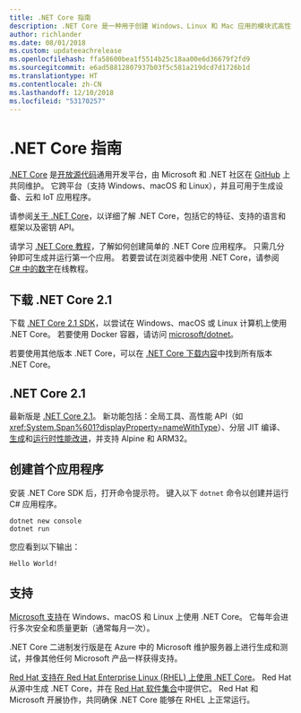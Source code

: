 ```yaml
---
title: .NET Core 指南
description: .NET Core 是一种用于创建 Windows、Linux 和 Mac 应用的模块式高性能的 .NET 实现。 了解 .NET Core 以开始使用。
author: richlander
ms.date: 08/01/2018
ms.custom: updateeachrelease
ms.openlocfilehash: ffa58600bea1f5514b25c18aa00e6d36679f2fd9
ms.sourcegitcommit: e6ad58812807937b03f5c581a219dcd7d1726b1d
ms.translationtype: HT
ms.contentlocale: zh-CN
ms.lasthandoff: 12/10/2018
ms.locfileid: "53170257"
---
```

# <a name="net-core-guide"></a>.NET Core 指南

[.NET Core](about.md) 是[开放源代码](https://github.com/dotnet/coreclr/blob/master/LICENSE.TXT)通用开发平台，由 Microsoft 和 .NET 社区在 [GitHub](https://github.com/dotnet/core) 上共同维护。 它跨平台（支持 Windows、macOS 和 Linux），并且可用于生成设备、云和 IoT 应用程序。

请参阅[关于 .NET Core](about.md)，以详细了解 .NET Core，包括它的特征、支持的语言和框架以及密钥 API。

请学习 [.NET Core 教程](tutorials/index.md)，了解如何创建简单的 .NET Core 应用程序。 只需几分钟即可生成并运行第一个应用。 若要尝试在浏览器中使用 .NET Core，请参阅 [C# 中的数字](../csharp/tutorials/intro-to-csharp/numbers-in-csharp.yml)在线教程。

## <a name="download-net-core-21"></a>下载 .NET Core 2.1

下载 [.NET Core 2.1 SDK](https://www.microsoft.com/net/download)，以尝试在 Windows、macOS 或 Linux 计算机上使用 .NET Core。 若要使用 Docker 容器，请访问 [microsoft/dotnet](https://hub.docker.com/r/microsoft/dotnet/)。

若要使用其他版本 .NET Core，可以在 [.NET Core 下载内容](https://www.microsoft.com/net/download/archives)中找到所有版本 .NET Core。

## <a name="net-core-21"></a>.NET Core 2.1

最新版是 [.NET Core 2.1](whats-new/dotnet-core-2-1.md)。 新功能包括：全局工具、高性能 API（如 <xref:System.Span%601?displayProperty=nameWithType>）、分层 JIT 编译、[生成](https://blogs.msdn.microsoft.com/dotnet/2018/05/30/announcing-net-core-2-1/)和[运行时性能改进](https://blogs.msdn.microsoft.com/dotnet/2018/04/18/performance-improvements-in-net-core-2-1/)，并支持 Alpine 和 ARM32。

## <a name="create-your-first-application"></a>创建首个应用程序

安装 .NET Core SDK 后，打开命令提示符。 键入以下 `dotnet` 命令以创建并运行 C# 应用程序。

```console
dotnet new console
dotnet run
```

您应看到以下输出：

```console
Hello World!
```

## <a name="support"></a>支持

[Microsoft 支持](https://www.microsoft.com/net/support/policy)在 Windows、macOS 和 Linux 上使用 .NET Core。 它每年会进行多次安全和质量更新（通常每月一次）。

.NET Core 二进制发行版是在 Azure 中的 Microsoft 维护服务器上进行生成和测试，并像其他任何 Microsoft 产品一样获得支持。

[Red Hat 支持在 Red Hat Enterprise Linux (RHEL) 上使用 .NET Core](http://redhatloves.net/)。 Red Hat 从源中生成 .NET Core，并在 [Red Hat 软件集合](https://developers.redhat.com/products/softwarecollections/overview/)中提供它。 Red Hat 和 Microsoft 开展协作，共同确保 .NET Core 能够在 RHEL 上正常运行。
